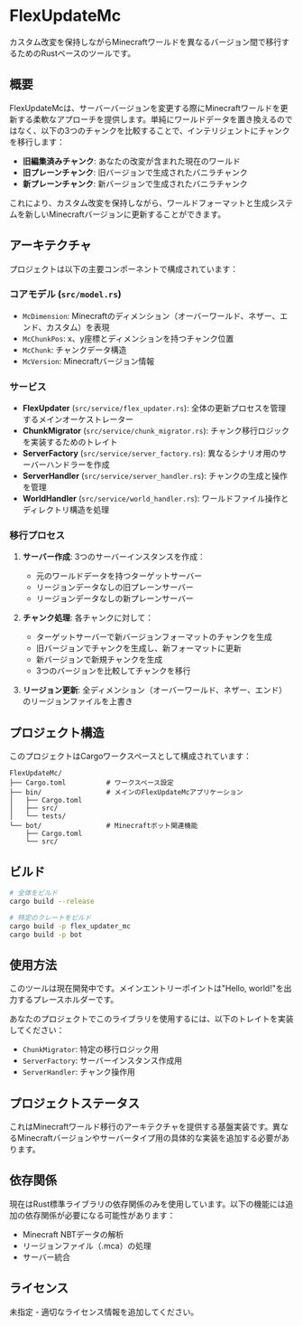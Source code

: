# FlexUpdateMc

カスタム改変を保持しながらMinecraftワールドを異なるバージョン間で移行するためのRustベースのツールです。

## 概要

FlexUpdateMcは、サーバーバージョンを変更する際にMinecraftワールドを更新する柔軟なアプローチを提供します。単純にワールドデータを置き換えるのではなく、以下の3つのチャンクを比較することで、インテリジェントにチャンクを移行します：

- **旧編集済みチャンク**: あなたの改変が含まれた現在のワールド
- **旧プレーンチャンク**: 旧バージョンで生成されたバニラチャンク
- **新プレーンチャンク**: 新バージョンで生成されたバニラチャンク

これにより、カスタム改変を保持しながら、ワールドフォーマットと生成システムを新しいMinecraftバージョンに更新することができます。

## アーキテクチャ

プロジェクトは以下の主要コンポーネントで構成されています：

### コアモデル (`src/model.rs`)
- `McDimension`: Minecraftのディメンション（オーバーワールド、ネザー、エンド、カスタム）を表現
- `McChunkPos`: x、y座標とディメンションを持つチャンク位置
- `McChunk`: チャンクデータ構造
- `McVersion`: Minecraftバージョン情報

### サービス
- **FlexUpdater** (`src/service/flex_updater.rs`): 全体の更新プロセスを管理するメインオーケストレーター
- **ChunkMigrator** (`src/service/chunk_migrator.rs`): チャンク移行ロジックを実装するためのトレイト
- **ServerFactory** (`src/service/server_factory.rs`): 異なるシナリオ用のサーバーハンドラーを作成
- **ServerHandler** (`src/service/server_handler.rs`): チャンクの生成と操作を管理
- **WorldHandler** (`src/service/world_handler.rs`): ワールドファイル操作とディレクトリ構造を処理

### 移行プロセス

1. **サーバー作成**: 3つのサーバーインスタンスを作成：
   - 元のワールドデータを持つターゲットサーバー
   - リージョンデータなしの旧プレーンサーバー
   - リージョンデータなしの新プレーンサーバー

2. **チャンク処理**: 各チャンクに対して：
   - ターゲットサーバーで新バージョンフォーマットのチャンクを生成
   - 旧バージョンでチャンクを生成し、新フォーマットに更新
   - 新バージョンで新規チャンクを生成
   - 3つのバージョンを比較してチャンクを移行

3. **リージョン更新**: 全ディメンション（オーバーワールド、ネザー、エンド）のリージョンファイルを上書き

## プロジェクト構造

このプロジェクトはCargoワークスペースとして構成されています：

```
FlexUpdateMc/
├── Cargo.toml          # ワークスペース設定
├── bin/                # メインのFlexUpdateMcアプリケーション
│   ├── Cargo.toml
│   ├── src/
│   └── tests/
└── bot/                # Minecraftボット関連機能
    ├── Cargo.toml
    └── src/
```

## ビルド

```bash
# 全体をビルド
cargo build --release

# 特定のクレートをビルド
cargo build -p flex_updater_mc
cargo build -p bot
```

## 使用方法

このツールは現在開発中です。メインエントリーポイントは"Hello, world!"を出力するプレースホルダーです。

あなたのプロジェクトでこのライブラリを使用するには、以下のトレイトを実装してください：
- `ChunkMigrator`: 特定の移行ロジック用
- `ServerFactory`: サーバーインスタンス作成用
- `ServerHandler`: チャンク操作用

## プロジェクトステータス

これはMinecraftワールド移行のアーキテクチャを提供する基盤実装です。異なるMinecraftバージョンやサーバータイプ用の具体的な実装を追加する必要があります。

## 依存関係

現在はRust標準ライブラリの依存関係のみを使用しています。以下の機能には追加の依存関係が必要になる可能性があります：
- Minecraft NBTデータの解析
- リージョンファイル（.mca）の処理
- サーバー統合

## ライセンス

未指定 - 適切なライセンス情報を追加してください。